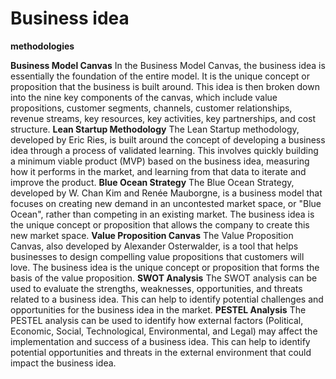 # Business idea

**methodologies**

**Business Model Canvas**
In the Business Model Canvas, the business idea is essentially the foundation of the entire model. It is the unique concept or proposition that the business is built around. This idea is then broken down into the nine key components of the canvas, which include value propositions, customer segments, channels, customer relationships, revenue streams, key resources, key activities, key partnerships, and cost structure.
**Lean Startup Methodology**
The Lean Startup methodology, developed by Eric Ries, is built around the concept of developing a business idea through a process of validated learning. This involves quickly building a minimum viable product (MVP) based on the business idea, measuring how it performs in the market, and learning from that data to iterate and improve the product.
**Blue Ocean Strategy**
The Blue Ocean Strategy, developed by W. Chan Kim and Renée Mauborgne, is a business model that focuses on creating new demand in an uncontested market space, or "Blue Ocean", rather than competing in an existing market. The business idea is the unique concept or proposition that allows the company to create this new market space.
**Value Proposition Canvas**
The Value Proposition Canvas, also developed by Alexander Osterwalder, is a tool that helps businesses to design compelling value propositions that customers will love. The business idea is the unique concept or proposition that forms the basis of the value proposition.
**SWOT Analysis**
The SWOT analysis can be used to evaluate the strengths, weaknesses, opportunities, and threats related to a business idea. This can help to identify potential challenges and opportunities for the business idea in the market.
**PESTEL Analysis**
The PESTEL analysis can be used to identify how external factors (Political, Economic, Social, Technological, Environmental, and Legal) may affect the implementation and success of a business idea. This can help to identify potential opportunities and threats in the external environment that could impact the business idea.